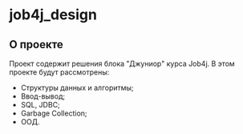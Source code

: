 # job4j_design

## О проекте

Проект содержит решения блока "Джуниор" курса Job4j.
В этом проекте будут рассмотрены:

- Структуры данных и алгоритмы;
- Ввод-вывод;
- SQL, JDBC;
- Garbage Collection;
- ООД.
